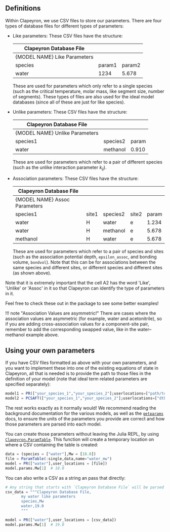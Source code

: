 ## Definitions

Within Clapeyron, we use CSV files to store our parameters.
There are four types of database files for different types of parameters:

- Like parameters: These CSV files have the structure:

  | Clapeyron Database File      |        |        |
  | ---------------------------- | ------ | ------ |
  | {MODEL NAME} Like Parameters |        |        |
  | species                      | param1 | param2 |
  | water                        | 1234   | 5.678  |

  These are used for parameters which only refer to a single species (such as the critical temperature, molar mass, like segment size, number of segments).
  These types of files are also used for the ideal model databases (since all of these are just for like species).

- Unlike parameters: These CSV files have the structure:

  | Clapeyron Database File        |          |       |
  | ------------------------------ | -------- | ----- |
  | {MODEL NAME} Unlike Parameters |          |       |
  | species1                       | species2 | param |
  | water                          | methanol | 0.910 |

  These are used for parameters which refer to a pair of different species (such as the unlike interaction parameter $k_{ij}$).

- Association parameters: These CSV files have the structure:

  | Clapeyron Database File       |       |          |       |       |
  | ----------------------------- | ----- | -------- | ----- | ----- |
  | {MODEL NAME} Assoc Parameters |       |          |       |       |
  | species1                      | site1 | species2 | site2 | param |
  | water                         | H     | water    | e     | 1.234 |
  | water                         | H     | methanol | e     | 5.678 |
  | methanol                      | H     | water    | e     | 5.678 |

  These are used for parameters which refer to a pair of species and sites (such as the association potential depth, `epsilon_assoc`, and bonding volume, `bondvol`).
  Note that this can be for associations between the same species and different sites, or different species and different sites (as shown above).

Note that it is extremely important that the cell A2 has the word 'Like', 'Unlike' or 'Assoc' in it so that Clapeyron can identify the type of parameters in it.

Feel free to check these out in the package to see some better examples!

!!! note "Association Values are asymmetric!"
    There are cases where the association values are asymmetric (for example, water and acetonitrile), so if you are adding cross-association values for a component-site pair, remember to add the corresponding swapped value, like in the water–methanol example above.

## Using your own parameters

If you have CSV files formatted as above with your own parameters, and you want to implement these into one of the existing equations of state in Clapeyron, all that is needed is to provide the path to those files in the definition of your model (note that ideal term related parameters are specified separately):

```julia
model1 = PR(["your_species_1","your_species_2"];userlocations=["path/to/your/database/"], ideal_userlocations=["path/to/your/ideal_database"])
model2 = PCSAFT(["your_species_1","your_species_2"];userlocations=["dtb_like","dtb_unlike","dtb_assoc"],ideal_userlocations=["dtb_ideal"])
```

The rest works exactly as it normally would! We recommend reading the background documentation for the various models, as well as the [`getparams`](@ref) docs, to ensure the units of the parameters you provide are correct and how those parameters are parsed into each model.

You can create those parameters without leaving the Julia REPL, by using [`Clapeyron.ParamTable`](@ref).
This function will create a temporary location on where a CSV containing the table is created:

```julia
data = (species = ["water"],Mw = [18.0])
file = ParamTable(:single,data,name="water_mw")
model = PR(["water"],user_locations = [file])
model.params.Mw[1]  # 18.0
```

You can also write a CSV as a string an pass that directly:

```julia
# Any string that starts with `Clapeyron Database File` will be parsed as a CSV file directly.
csv_data = """Clapeyron Database File,
       my water like parameters
       species,Mw
       water,19.0
       """

model = PR(["water"],user_locations = [csv_data])
model.params.Mw[1]  # 19.0
```
